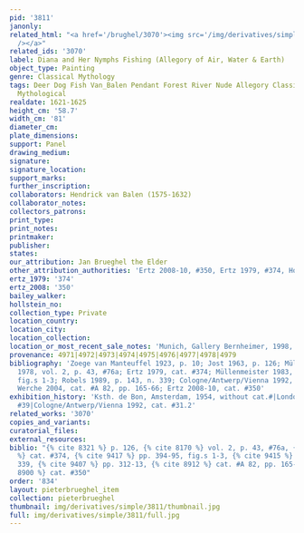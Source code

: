 ```yaml
---
pid: '3811'
janonly: 
related_html: "<a href='/brughel/3070'><img src='/img/derivatives/simple/3070/thumbnail.jpg'
  /></a>"
related_ids: '3070'
label: Diana and Her Nymphs Fishing (Allegory of Air, Water & Earth)
object_type: Painting
genre: Classical Mythology
tags: Deer Dog Fish Van_Balen Pendant Forest River Nude Allegory Classical History
  Mythological
realdate: 1621-1625
height_cm: '58.7'
width_cm: '81'
diameter_cm: 
plate_dimensions: 
support: Panel
drawing_medium: 
signature: 
signature_location: 
support_marks: 
further_inscription: 
collaborators: Hendrick van Balen (1575-1632)
collaborator_notes: 
collectors_patrons: 
print_type: 
print_notes: 
printmaker: 
publisher: 
states: 
our_attribution: Jan Brueghel the Elder
other_attribution_authorities: 'Ertz 2008-10, #350, Ertz 1979, #374, Honig database'
ertz_1979: '374'
ertz_2008: '350'
bailey_walker: 
hollstein_no: 
collection_type: Private
location_country: 
location_city: 
location_collection: 
location_or_most_recent_sale_notes: 'Munich, Gallery Bernheimer, 1998, cat. #7'
provenance: 4971|4972|4973|4974|4975|4976|4977|4978|4979
bibliography: 'Zoege van Manteuffel 1923, p. 10; Jost 1963, p. 126; Müllenmeister
  1978, vol. 2, p. 43, #76a; Ertz 1979, cat. #374; Müllenmeister 1983, pp. 394-95,
  fig.s 1-3; Robels 1989, p. 143, n. 339; Cologne/Antwerp/Vienna 1992, pp. 312-13;
  Werche 2004, cat. #A 82, pp. 165-66; Ertz 2008-10, cat. #350'
exhibition_history: 'Ksth. de Bon, Amsterdam, 1954, without cat.#|London 1979, cat.
  #39|Cologne/Antwerp/Vienna 1992, cat. #31.2'
related_works: '3070'
copies_and_variants: 
curatorial_files: 
external_resources: 
biblio: "{% cite 8321 %} p. 126, {% cite 8170 %} vol. 2, p. 43, #76a, {% cite 9004
  %} cat. #374, {% cite 9417 %} pp. 394-95, fig.s 1-3, {% cite 9415 %} p. 143, n.
  339, {% cite 9407 %} pp. 312-13, {% cite 8912 %} cat. #A 82, pp. 165-66, {% cite
  8900 %} cat. #350"
order: '834'
layout: pieterbrueghel_item
collection: pieterbrueghel
thumbnail: img/derivatives/simple/3811/thumbnail.jpg
full: img/derivatives/simple/3811/full.jpg
---
```

